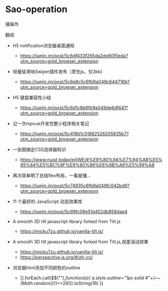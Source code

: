 # Sao-operation
骚操作

翻阅

* H5 notification浏览器桌面通知
  * https://juejin.im/post/5c6df433f265da2de80f5eda?utm_source=gold_browser_extension
* 轻量级滑块Swiper插件发布（原生js，仅3kb）
  * https://juejin.im/post/5c6e8c5c6fb9a049c644716b?utm_source=gold_browser_extension
* H5 键盘兼容性小结
  * https://juejin.im/post/5c6d1c8b6fb9a049de6df441?utm_source=gold_browser_extension
* 记一次mpvue开发完整小程序相关笔记
  * https://juejin.im/post/5c418b1c51882526205835b7?utm_source=gold_browser_extension
* 一张图搞定CSS选择器知识
  * https://www.nuist.today/ejIjWE/#%E9%80%9A%E7%94%A8%E5%85%84%E5%BC%9F%E9%80%89%E6%8B%A9%E5%99%A8
* 再次简单明了总结flex布局，一看就懂...
  * https://juejin.im/post/5c74935c6fb9a049fc042bd6?utm_source=gold_browser_extension
* 11 个最好的 JavaScript 动态效果库
  * https://juejin.im/post/5c99fc09e51d452db858dae4
* A smooth 3D tilt javascript library forked from Tilt.js
  * https://micku7zu.github.io/vanilla-tilt.js/
* A smooth 3D tilt javascript library forked from Tilt.js,视差滚动效果
  * https://micku7zu.github.io/vanilla-tilt.js/
  * https://perspective.js.org/#/zh-cn/

* 浏览器html添加不同颜色的outline
  * [].forEach.call($$("*"),function(a){ a.style.outline="1px solid #"+(~~(Math.random()*(1<<24))).toString(16) })
